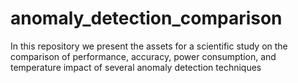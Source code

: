 # anomaly_detection_comparison
In this repository we present the assets for a scientific study on the comparison of performance, accuracy, power consumption, and temperature impact of several anomaly detection techniques
